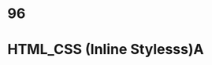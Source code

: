 # 96
# HTML_CSS (Inline Stylesss)A
<p style="color: blue; font_size: 14 px;"< styled paragraph<//P>


